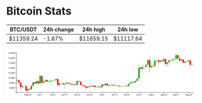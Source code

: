 # Bitcoin Stats

BTC/USDT|24h change|24h high|24h low|
|---|---|---|---|
|$11359.24|-1.87%|$11659.15|$11117.64|

<img src="./chart.svg">
